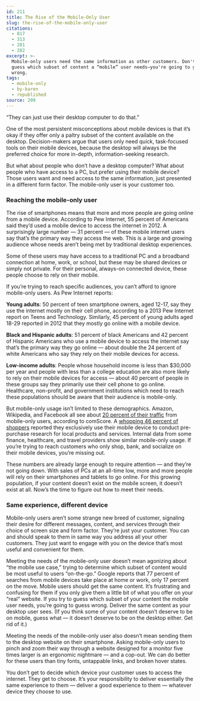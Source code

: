 ```yaml
---
id: 211
title: The Rise of the Mobile-Only User
slug: the-rise-of-the-mobile-only-user
citations:
  - 817
  - 313
  - 281
  - 282
excerpt: >-
  Mobile-only users need the same information as other customers. Don't try to
  guess which subset of content a “mobile” user needs—you're going to guess
  wrong.
tags:
  - mobile-only
  - by-karen
  - republished
source: 209
---
```

“They can just use their desktop computer to do that.”


One of the most persistent misconceptions about mobile devices is that it’s okay if they offer only a paltry subset of the content available on the desktop. Decision-makers argue that users only need quick, task-focused tools on their mobile devices, because the desktop will always be the preferred choice for more in-depth, information-seeking research.

But what about people who don’t have a desktop computer? What about people who have access to a PC, but prefer using their mobile device? Those users want and need access to the same information, just presented in a different form factor. The mobile-only user is your customer too.
<h3>Reaching the mobile-only user</h3>
The rise of smartphones means that more and more people are going online from a mobile device. According to Pew Internet, 55 percent of Americans said they’d used a mobile device to access the internet in 2012. A surprisingly large number — 31 percent — of these mobile internet users say that’s the primary way they access the web. This is a large and growing audience whose needs aren’t being met by traditional desktop experiences.

Some of these users may have access to a traditional PC and a broadband connection at home, work, or school, but these may be shared devices or simply not private. For their personal, always-on connected device, these people choose to rely on their mobile.

If you’re trying to reach specific audiences, you can’t afford to ignore mobile-only users. As Pew Internet reports:

<strong>Young adults</strong>: 50 percent of teen smartphone owners, aged 12-17, say they use the internet mostly on their cell phone, according to a 2013 Pew Internet report on Teens and Technology. Similarly, 45 percent of young adults aged 18-29 reported in 2012 that they mostly go online with a mobile device.

<strong>Black and Hispanic adults</strong>: 51 percent of black Americans and 42 percent of Hispanic Americans who use a mobile device to access the internet say that’s the primary way they go online — about double the 24 percent of white Americans who say they rely on their mobile devices for access.

<strong>Low-income adults</strong>: People whose household income is less than $30,000 per year and people with less than a college education are also more likely to rely on their mobile devices for access — about 40 percent of people in these groups say they primarily use their cell phone to go online. Healthcare, non-profit, and government institutions which need to reach these populations should be aware that their audience is mobile-only.

But mobile-only usage isn’t limited to these demographics. Amazon, Wikipedia, and Facebook all see about <a href="http://allthingsd.com/20130325/among-big-properties-apple-and-amazon-have-greatest-portions-of-mobile-only-users/">20 percent of their traffic</a> from mobile-only users, according to comScore. A <a href="https://www.thinkwithgoogle.com/advertising-channels/mobile/mobile-path-to-purchase-5-key-findings/">whopping 46 percent of shoppers</a> reported they exclusively use their mobile device to conduct pre-purchase research for local products and services. Internal data from some finance, healthcare, and travel providers show similar mobile-only usage. If you’re trying to reach customers who only shop, bank, and socialize on their mobile devices, you’re missing out.

These numbers are already large enough to require attention — and they’re not going down. With sales of PCs at an all-time low, more and more people will rely on their smartphones and tablets to go online. For this growing population, if your content doesn’t exist on the mobile screen, it doesn’t exist at all. Now’s the time to figure out how to meet their needs.
<h3>Same experience, different device</h3>
Mobile-only users aren’t some strange new breed of customer, signaling their desire for different messages, content, and services through their choice of screen size and form factor. They’re just your customer. You can and should speak to them in same way you address all your other customers. They just want to engage with you on the device that’s most useful and convenient for them.

Meeting the needs of the mobile-only user doesn’t mean agonizing about “the mobile use case,” trying to determine which subset of content would be most useful to users “on-the-go.” Google reports that 77 percent of searches from mobile devices take place at home or work, only 17 percent on the move. Mobile users should get the same content. It’s frustrating and confusing for them if you only give them a little bit of what you offer on your “real” website. If you try to guess which subset of your content the mobile user needs, you’re going to guess wrong. Deliver the same content as your desktop user sees. (If you think some of your content doesn’t deserve to be on mobile, guess what — it doesn’t deserve to be on the desktop either. Get rid of it.)

Meeting the needs of the mobile-only user also doesn’t mean sending them to the desktop website on their smartphone. Asking mobile-only users to pinch and zoom their way through a website designed for a monitor five times larger is an ergonomic nightmare — and a cop-out. We can do better for these users than tiny fonts, untappable links, and broken hover states.

You don’t get to decide which device your customer uses to access the internet. They get to choose. It’s your responsibility to deliver essentially the same experience to them — deliver a good experience to them — whatever device they choose to use.
